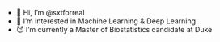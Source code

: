 - 👋 Hi, I’m @sxtforreal
- 👀 I’m interested in Machine Learning & Deep Learning
- 😈 I’m currently a Master of Biostatistics candidate at Duke

<!---
sxtforreal/sxtforreal is a ✨ special ✨ repository because its `README.md` (this file) appears on your GitHub profile.
You can click the Preview link to take a look at your changes.
--->
